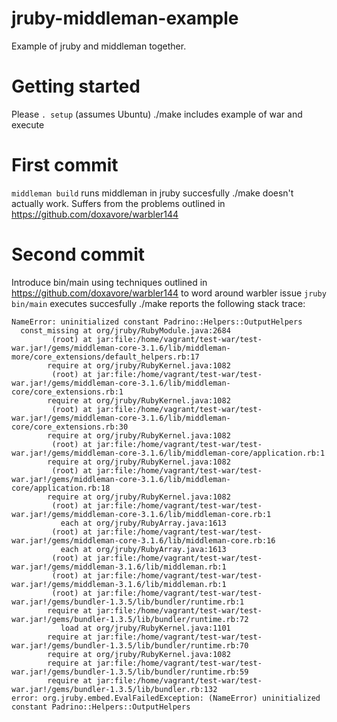 jruby-middleman-example
=======================

Example of jruby and middleman together.

# Getting started
Please ```. setup``` (assumes Ubuntu)
./make includes example of war and execute

# First commit
`middleman build` runs middleman in jruby succesfully
./make doesn't actually work.  Suffers from the problems outlined in https://github.com/doxavore/warbler144

# Second commit
Introduce bin/main using techniques outlined in https://github.com/doxavore/warbler144 to word around warbler issue
`jruby bin/main` executes succesfully
./make reports the following stack trace:
```
NameError: uninitialized constant Padrino::Helpers::OutputHelpers
  const_missing at org/jruby/RubyModule.java:2684
         (root) at jar:file:/home/vagrant/test-war/test-war.jar!/gems/middleman-core-3.1.6/lib/middleman-more/core_extensions/default_helpers.rb:17
        require at org/jruby/RubyKernel.java:1082
         (root) at jar:file:/home/vagrant/test-war/test-war.jar!/gems/middleman-core-3.1.6/lib/middleman-core/core_extensions.rb:1
        require at org/jruby/RubyKernel.java:1082
         (root) at jar:file:/home/vagrant/test-war/test-war.jar!/gems/middleman-core-3.1.6/lib/middleman-core/core_extensions.rb:30
        require at org/jruby/RubyKernel.java:1082
         (root) at jar:file:/home/vagrant/test-war/test-war.jar!/gems/middleman-core-3.1.6/lib/middleman-core/application.rb:1
        require at org/jruby/RubyKernel.java:1082
         (root) at jar:file:/home/vagrant/test-war/test-war.jar!/gems/middleman-core-3.1.6/lib/middleman-core/application.rb:18
        require at org/jruby/RubyKernel.java:1082
         (root) at jar:file:/home/vagrant/test-war/test-war.jar!/gems/middleman-core-3.1.6/lib/middleman-core.rb:1
           each at org/jruby/RubyArray.java:1613
         (root) at jar:file:/home/vagrant/test-war/test-war.jar!/gems/middleman-core-3.1.6/lib/middleman-core.rb:16
           each at org/jruby/RubyArray.java:1613
         (root) at jar:file:/home/vagrant/test-war/test-war.jar!/gems/middleman-3.1.6/lib/middleman.rb:1
         (root) at jar:file:/home/vagrant/test-war/test-war.jar!/gems/middleman-3.1.6/lib/middleman.rb:1
         (root) at jar:file:/home/vagrant/test-war/test-war.jar!/gems/bundler-1.3.5/lib/bundler/runtime.rb:1
        require at jar:file:/home/vagrant/test-war/test-war.jar!/gems/bundler-1.3.5/lib/bundler/runtime.rb:72
           load at org/jruby/RubyKernel.java:1101
        require at jar:file:/home/vagrant/test-war/test-war.jar!/gems/bundler-1.3.5/lib/bundler/runtime.rb:70
        require at org/jruby/RubyKernel.java:1082
        require at jar:file:/home/vagrant/test-war/test-war.jar!/gems/bundler-1.3.5/lib/bundler/runtime.rb:59
        require at jar:file:/home/vagrant/test-war/test-war.jar!/gems/bundler-1.3.5/lib/bundler.rb:132
error: org.jruby.embed.EvalFailedException: (NameError) uninitialized constant Padrino::Helpers::OutputHelpers
``` 


